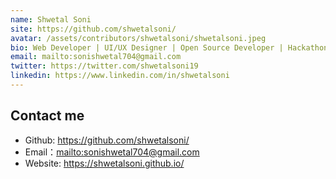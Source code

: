 ```yaml
---
name: Shwetal Soni
site: https://github.com/shwetalsoni/
avatar: /assets/contributors/shwetalsoni/shwetalsoni.jpeg
bio: Web Developer | UI/UX Designer | Open Source Developer | Hackathon Enthusiast | Exploring Blockchains 
email: mailto:sonishwetal704@gmail.com
twitter: https://twitter.com/shwetalsoni19
linkedin: https://www.linkedin.com/in/shwetalsoni
---
```


## Contact me

- Github: <https://github.com/shwetalsoni/>
- Email：<mailto:sonishwetal704@gmail.com>
- Website: <https://shwetalsoni.github.io/>
  